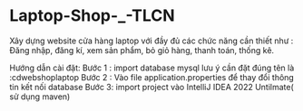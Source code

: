 # Laptop-Shop-_-TLCN
Xây dựng website cửa hàng laptop với đầy đủ các chức năng cần thiết như : Đăng nhập, đăng kí, xem sản phẩm, bỏ giỏ hàng, thanh toán, thống kê.

Hướng dẫn cài đặt:
Bước 1 : import database mysql lưu ý cần đặt đúng tên là :cdwebshoplaptop
Bước 2 : Vào file application.properties để thay đổi thông tin kết nối database
Bước 3: import project vào IntelliJ IDEA 2022 Untilmate( sử dụng maven)

